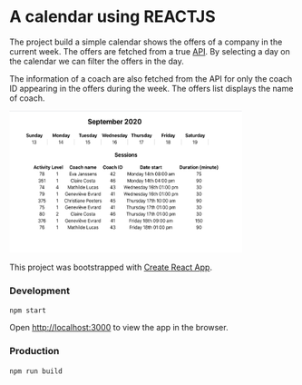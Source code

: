# A calendar using REACTJS

The project build a simple calendar shows the offers of a company in the current week. The offers are fetched from a true [API](https://back.staging.bsport.io/api/v1/swagger/). By selecting a day on the calendar we can filter the offers in the day.

The information of a coach are also fetched from the API for only the coach ID appearing in the offers during the week. The offers list displays the name of coach.

<img src="./public/Calendar_Screenshot.png" alt="Calendar" title="A calendar example" width="410" height="250"/>


This project was bootstrapped with [Create React App](https://github.com/facebook/create-react-app).


### Development

```
npm start
```

Open [http://localhost:3000](http://localhost:3000) to view the app in the browser.


### Production

```
npm run build
```

